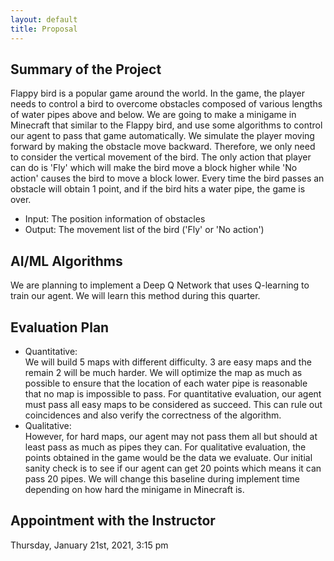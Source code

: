 ```yaml
---
layout: default 
title: Proposal
---
```


## Summary of the Project<br>
Flappy bird is a popular game around the world. In the game, the player needs to control a bird to overcome obstacles composed of various lengths of water pipes above and below. We are going to make a minigame in Minecraft that similar to the Flappy bird, and use some algorithms to control our agent to pass that game automatically.
We simulate the player moving forward by making the obstacle move backward. Therefore, we only need to consider the vertical movement of the bird. The only action that player can do is 'Fly' which will make the bird move a block higher while 'No action' causes the bird to move a block lower. Every time the bird passes an obstacle will obtain 1 point, and if the bird hits a water pipe, the game is over.
* Input: The position information of obstacles<br>
* Output: The movement list of the bird ('Fly' or 'No action')

## AI/ML Algorithms
We are planning to implement a Deep Q Network that uses Q-learning to train our agent. We will learn this method during this quarter.

## Evaluation Plan
* Quantitative:<br>
  We will build 5 maps with different difficulty. 3 are easy maps and the remain 2 will be much harder. We will optimize the map as much as possible to ensure that the location of each water pipe is reasonable that no map is impossible to pass. For quantitative evaluation, our agent must pass all easy maps to be considered as succeed. This can rule out coincidences and also verify the correctness of the algorithm. 
* Qualitative:<br>
  However, for hard maps, our agent may not pass them all but should at least pass as much as pipes they can. For qualitative evaluation, the points obtained in the game would be the data we evaluate. Our initial sanity check is to see if our agent can get 20 points which means it can pass 20 pipes. We will change this baseline during implement time depending on how hard the minigame in Minecraft is. 

## Appointment with the Instructor
Thursday, January 21st, 2021, 3:15 pm
